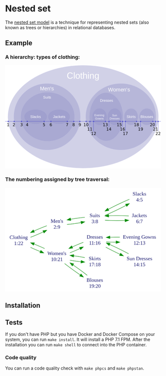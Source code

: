 # Nested set

The [nested set model](https://en.wikipedia.org/wiki/Nested_set_model)
is a technique for representing nested sets (also known as trees or
hierarchies) in relational databases.

## Example

### A hierarchy: types of clothing:

![example1](hierarchy.png "A hierarchy: types of clothing")

### The numbering assigned by tree traversal:

![example2](numeric.png "The numbering assigned by tree traversal")

## Installation

## Tests

If you don't have PHP but you have Docker and Docker Compose on your
system, you can run `make install`. It will install a PHP 7.1 FPM.
After the installation you can run `make shell` to connect into
the PHP container.

### Code quality

You can run a code quality check with `make phpcs` and `make phpstan`.
